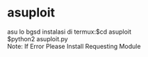 # asuploit
asu lo bgsd 
instalasi di termux:$cd asuploit<br />
$python2 asuploit.py<br />
Note: If Error Please Install Requesting Module
